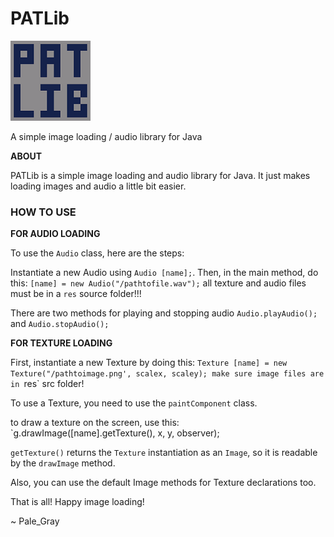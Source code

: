 # PATLib

![IMG](readme/patlibimage.png "PATLibImage")

A simple image loading / audio library for Java

**ABOUT**

PATLib is a simple image loading and audio library for Java.
It just makes loading images and audio a little bit easier.

### **HOW TO USE**

**FOR AUDIO LOADING**

To use the `Audio` class, here are the steps:

Instantiate a new Audio using `Audio [name];`.
Then, in the main method, do this:
`[name] = new Audio("/pathtofile.wav");`
all texture and audio files must be in a `res` source folder!!!

There are two methods for playing and stopping audio
`Audio.playAudio();` and `Audio.stopAudio();`

**FOR TEXTURE LOADING**

First, instantiate a new Texture by doing this:
`Texture [name] = new Texture("/pathtoimage.png', scalex, scaley);
make sure image files are in `res` src folder!

To use a Texture, you need to use the `paintComponent` class.

to draw a texture on the screen, use this:
`g.drawImage([name].getTexture(), x, y, observer);

`getTexture()` returns the `Texture` instantiation as an `Image`, so it is readable by the `drawImage` method.

Also, you can use the default Image methods for Texture declarations too.

That is all! Happy image loading!

~ Pale_Gray


